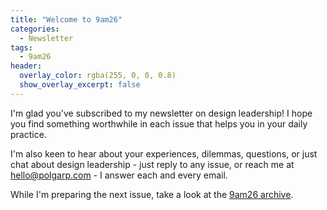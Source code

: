 ```yaml
---
title: "Welcome to 9am26"
categories:
  - Newsletter
tags:
  - 9am26
header:
  overlay_color: rgba(255, 0, 0, 0.8)
  show_overlay_excerpt: false
---
```


I'm glad you've subscribed to my newsletter on design leadership! I hope you find something worthwhile in each issue that helps you in your daily practice.

I'm also keen to hear about your experiences, dilemmas, questions, or just chat about design leadership - just reply to any issue, or reach me at [hello@polgarp.com](mailto:hello@polgarp.com) - I answer each and every email.

While I'm preparing the next issue, take a look at the [9am26 archive](https://polgarp.com/categories/newsletter/).

